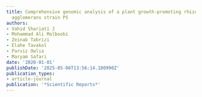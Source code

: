 ```yaml
---
title: Comprehensive genomic analysis of a plant growth-promoting rhizobacterium Pantoea
  agglomerans strain P5
authors:
- Vahid Shariati J
- Mohammad Ali Malboobi
- Zeinab Tabrizi
- Elahe Tavakol
- Parviz Owlia
- Maryam Safari
date: '2020-01-01'
publishDate: '2025-05-06T13:56:14.180990Z'
publication_types:
- article-journal
publication: '*Scientific Reports*'
---
```

